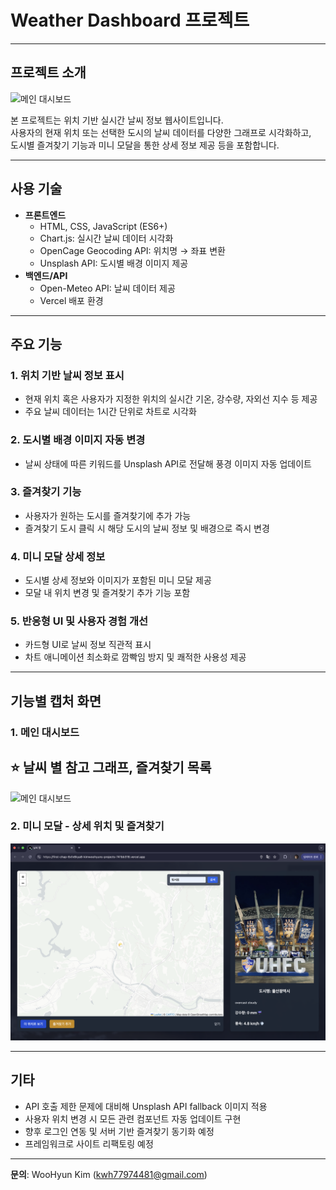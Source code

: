 # Weather Dashboard 프로젝트

---

## 프로젝트 소개

![메인 대시보드](./screenshots/DashBoard.png)

본 프로젝트는 위치 기반 실시간 날씨 정보 웹사이트입니다.  
사용자의 현재 위치 또는 선택한 도시의 날씨 데이터를 다양한 그래프로 시각화하고,  
도시별 즐겨찾기 기능과 미니 모달을 통한 상세 정보 제공 등을 포함합니다.

---

## 사용 기술

- **프론트엔드**
  - HTML, CSS, JavaScript (ES6+)
  - Chart.js: 실시간 날씨 데이터 시각화
  - OpenCage Geocoding API: 위치명 → 좌표 변환
  - Unsplash API: 도시별 배경 이미지 제공
- **백엔드/API**
  - Open-Meteo API: 날씨 데이터 제공
  - Vercel 배포 환경

---

## 주요 기능

### 1. 위치 기반 날씨 정보 표시

- 현재 위치 혹은 사용자가 지정한 위치의 실시간 기온, 강수량, 자외선 지수 등 제공
- 주요 날씨 데이터는 1시간 단위로 차트로 시각화

### 2. 도시별 배경 이미지 자동 변경

- 날씨 상태에 따른 키워드를 Unsplash API로 전달해 풍경 이미지 자동 업데이트

### 3. 즐겨찾기 기능

- 사용자가 원하는 도시를 즐겨찾기에 추가 가능
- 즐겨찾기 도시 클릭 시 해당 도시의 날씨 정보 및 배경으로 즉시 변경

### 4. 미니 모달 상세 정보

- 도시별 상세 정보와 이미지가 포함된 미니 모달 제공
- 모달 내 위치 변경 및 즐겨찾기 추가 기능 포함

### 5. 반응형 UI 및 사용자 경험 개선

- 카드형 UI로 날씨 정보 직관적 표시
- 차트 애니메이션 최소화로 깜빡임 방지 및 쾌적한 사용성 제공

---

## 기능별 캡처 화면

### 1. 메인 대시보드

## ⭐ 날씨 별 참고 그래프, 즐겨찾기 목록

![메인 대시보드](./screenshots/main_dashboard.png)

### 2. 미니 모달 - 상세 위치 및 즐겨찾기

![미니 모달](./screenshots/mini_modal.png)

---

## 기타

- API 호출 제한 문제에 대비해 Unsplash API fallback 이미지 적용
- 사용자 위치 변경 시 모든 관련 컴포넌트 자동 업데이트 구현
- 향후 로그인 연동 및 서버 기반 즐겨찾기 동기화 예정
- 프레임워크로 사이트 리팩토링 예정

---

**문의**: WooHyun Kim (kwh77974481@gmail.com)
